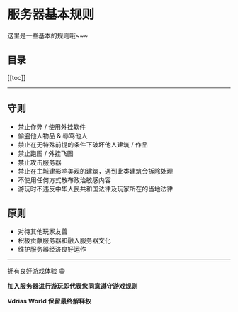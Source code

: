 # 服务器基本规则
这里是一些基本的规则哦~~~

## 目录
[[toc]]

---

## 守则
- 禁止作弊 / 使用外挂软件
- 偷盗他人物品 & 辱骂他人
- 禁止在无特殊前提的条件下破坏他人建筑 / 作品
- 禁止跑图 / 外挂飞图
- 禁止攻击服务器
- 禁止在主城建影响美观的建筑，遇到此类建筑会拆除处理
- 不使用任何方式散布政治敏感内容
- 游玩时不违反中华人民共和国法律及玩家所在的当地法律


## 原则
- 对待其他玩家友善
- 积极贡献服务器和融入服务器文化
- 维护服务器经济良好运作

---

拥有良好游戏体验 :smile:

**加入服务器进行游玩即代表您同意遵守游戏规则**

**Vdrias World 保留最终解释权**